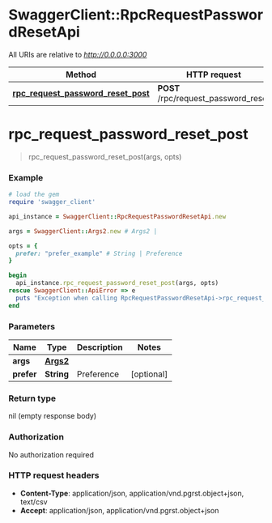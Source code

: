 # SwaggerClient::RpcRequestPasswordResetApi

All URIs are relative to *http://0.0.0.0:3000*

Method | HTTP request | Description
------------- | ------------- | -------------
[**rpc_request_password_reset_post**](RpcRequestPasswordResetApi.md#rpc_request_password_reset_post) | **POST** /rpc/request_password_reset | 


# **rpc_request_password_reset_post**
> rpc_request_password_reset_post(args, opts)



### Example
```ruby
# load the gem
require 'swagger_client'

api_instance = SwaggerClient::RpcRequestPasswordResetApi.new

args = SwaggerClient::Args2.new # Args2 | 

opts = { 
  prefer: "prefer_example" # String | Preference
}

begin
  api_instance.rpc_request_password_reset_post(args, opts)
rescue SwaggerClient::ApiError => e
  puts "Exception when calling RpcRequestPasswordResetApi->rpc_request_password_reset_post: #{e}"
end
```

### Parameters

Name | Type | Description  | Notes
------------- | ------------- | ------------- | -------------
 **args** | [**Args2**](Args2.md)|  | 
 **prefer** | **String**| Preference | [optional] 

### Return type

nil (empty response body)

### Authorization

No authorization required

### HTTP request headers

 - **Content-Type**: application/json, application/vnd.pgrst.object+json, text/csv
 - **Accept**: application/json, application/vnd.pgrst.object+json



